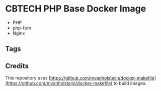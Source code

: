 # CBTECH PHP Base Docker Image

- PHP
- php-fpm
- Nginx

## Tags


## Credits

This repository uses [https://github.com/mvanholsteijn/docker-makefile](https://github.com/mvanholsteijn/docker-makefile) to build images.
